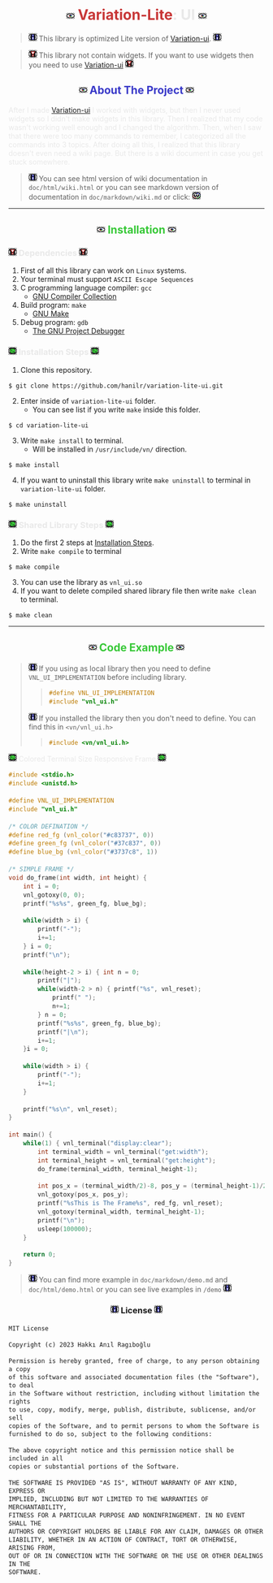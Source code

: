 <!-- ![vnl](img/vnl.png) -->
<!-- ![vnl_info](img/vnl_info.png) -->
<!-- ![vnl_warn](img/vnl_warn.png) -->
<!-- ![vnl_example](img/vnl_example.png) -->
<!-- ![vnl_wiki](img/vnl_wiki.png) -->

# <div align="center"> ![vnl](img/vnl.png) <span style="color:#c83737">Variation-Lite</span><span style="color:#e9e9e9">: UI</span> ![vnl](img/vnl.png)</div>

> ![vnl_info](img/vnl_info.png) <span style="color:#e9e9e9"></span> This library is optimized Lite version of [Variation-ui](https://github.com/hanilr/variation-ui).</span> ![vnl_info](img/vnl_info.png)

> ![vnl_warn](img/vnl_warn.png) This library not contain widgets. If you want to use widgets then you need to use [Variation-ui](https://github.com/hanilr/variation-ui) ![vnl_warn](img/vnl_warn.png)

## <div align="center"> ![vnl](img/vnl.png) <span style="color:#3737c8">About The Project</span> ![vnl](img/vnl.png) </div>

<span style="color:#e9e9e9">After I made [Variation-ui](https://github.com/hanilr/variation-ui) I worked with widgets, but then I never used widgets so I didn't make widgets in this library. Then I realized that my code wasn't working well enough and I changed the algorithm. Then, when I saw that there were too many commands to remember, I categorized all the commands into 3 topics. After doing all this, I realized that this library doesn't even need a wiki page. But there is a wiki document in case you get stuck somewhere.</span>

> ![vnl_info](img/vnl_info.png) You can see html version of wiki documentation in `doc/html/wiki.html` or you can see markdown version of documentation in `doc/markdown/wiki.md` or click: [![vnl_wiki](img/vnl_wiki.png)](doc/markdown/wiki.md)

---

## <div align="center"> ![vnl](img/vnl.png) <span style="color:#37c837">Installation</span> ![vnl](img/vnl.png) </div>

### ![vnl_warn](img/vnl_warn.png) <span style="color:#e9e9e9">Dependencies</span> ![vnl_warn](img/vnl_warn.png)
1. First of all this library can work on `Linux` systems.
2. Your terminal must support `ASCII Escape Sequences`
3. C programming language compiler: `gcc`
    * [GNU Compiler Collection](https://gcc.gnu.org/)
4. Build program: `make`
    * [GNU Make](https://www.gnu.org/software/make/)
5. Debug program: `gdb`
    * [The GNU Project Debugger](https://sourceware.org/gdb/)

### ![vnl_example](img/vnl_example.png) <span style="color:#e9e9e9">Installation Steps</span> ![vnl_example](img/vnl_example.png)
1. Clone this repository.
```
$ git clone https://github.com/hanilr/variation-lite-ui.git
```
2. Enter inside of `variation-lite-ui` folder.
    * You can see list if you write `make` inside this folder.
```
$ cd variation-lite-ui
```
3. Write `make install` to terminal.
    * Will be installed in `/usr/include/vn/` direction.
```
$ make install
```
4. If you want to uninstall this library write `make uninstall` to terminal in `variation-lite-ui` folder.
```
$ make uninstall
```

### ![vnl_example](img/vnl_example.png) <span style="color:#e9e9e9">Shared Library Steps</span> ![vnl_example](img/vnl_example.png)
1. Do the first 2 steps at [Installation Steps](#vnl_example-installation-stepsvnl_example).
2. Write `make compile` to terminal
```
$ make compile
```
3. You can use the library as `vnl_ui.so`
4. If you want to delete compiled shared library file then write `make clean` to terminal.
```
$ make clean
```

---

## <div align="center"> ![vnl](img/vnl.png) <span style="color:#37c837">Code Example</span> ![vnl](img/vnl.png) </div>

> ![vnl_info](img/vnl_info.png) If you using as local library then you need to define `VNL_UI_IMPLEMENTATION` before including library.
>> ```c
>> #define VNL_UI_IMPLEMENTATION
>> #include "vnl_ui.h"
>> ```
> ![vnl_info](img/vnl_info.png) If you installed the library then you don't need to define. You can find this in `<vn/vnl_ui.h>`
>> ```c
>> #include <vn/vnl_ui.h>
>> ```

![vnl_example](img/vnl_example.png) <span style="color:#e9e9e9">Colored Terminal Size Responsive Frame</span> ![vnl_example](img/vnl_example.png)
```c
#include <stdio.h>
#include <unistd.h>

#define VNL_UI_IMPLEMENTATION
#include "vnl_ui.h"

/* COLOR DEFINATION */
#define red_fg (vnl_color("#c83737", 0))
#define green_fg (vnl_color("#37c837", 0))
#define blue_bg (vnl_color("#3737c8", 1))

/* SIMPLE FRAME */
void do_frame(int width, int height) {
    int i = 0;
    vnl_gotoxy(0, 0);
    printf("%s%s", green_fg, blue_bg);

    while(width > i) {
        printf("-");
        i+=1;
    } i = 0;
    printf("\n");

    while(height-2 > i) { int n = 0;
        printf("|");
        while(width-2 > n) { printf("%s", vnl_reset);
            printf(" ");
            n+=1;
        } n = 0;
        printf("%s%s", green_fg, blue_bg);
        printf("|\n");
        i+=1;
    }i = 0;

    while(width > i) {
        printf("-");
        i+=1;
    }

    printf("%s\n", vnl_reset);
}

int main() {
    while(1) { vnl_terminal("display:clear");
        int terminal_width = vnl_terminal("get:width");
        int terminal_height = vnl_terminal("get:height");
        do_frame(terminal_width, terminal_height-1);

        int pos_x = (terminal_width/2)-8, pos_y = (terminal_height-1)/2;
        vnl_gotoxy(pos_x, pos_y);
        printf("%sThis is The Frame%s", red_fg, vnl_reset);
        vnl_gotoxy(terminal_width, terminal_height-1);
        printf("\n");
        usleep(100000);
    }

    return 0;
}
```
> ![vnl_info](img/vnl_info.png) You can find more example in `doc/markdown/demo.md` and `doc/html/demo.html` or you can see live examples in `/demo` ![vnl_info](img/vnl_info.png)

### <div align="center"> ![vnl_info](img/vnl_info.png) License ![vnl_info](img/vnl_info.png) </div>
```
MIT License

Copyright (c) 2023 Hakkı Anıl Ragıboğlu

Permission is hereby granted, free of charge, to any person obtaining a copy
of this software and associated documentation files (the "Software"), to deal
in the Software without restriction, including without limitation the rights
to use, copy, modify, merge, publish, distribute, sublicense, and/or sell
copies of the Software, and to permit persons to whom the Software is
furnished to do so, subject to the following conditions:

The above copyright notice and this permission notice shall be included in all
copies or substantial portions of the Software.

THE SOFTWARE IS PROVIDED "AS IS", WITHOUT WARRANTY OF ANY KIND, EXPRESS OR
IMPLIED, INCLUDING BUT NOT LIMITED TO THE WARRANTIES OF MERCHANTABILITY,
FITNESS FOR A PARTICULAR PURPOSE AND NONINFRINGEMENT. IN NO EVENT SHALL THE
AUTHORS OR COPYRIGHT HOLDERS BE LIABLE FOR ANY CLAIM, DAMAGES OR OTHER
LIABILITY, WHETHER IN AN ACTION OF CONTRACT, TORT OR OTHERWISE, ARISING FROM,
OUT OF OR IN CONNECTION WITH THE SOFTWARE OR THE USE OR OTHER DEALINGS IN THE
SOFTWARE.
```